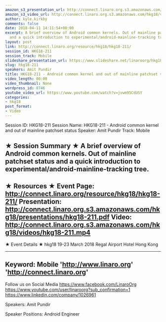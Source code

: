 ```yaml
---
amazon_s3_presentation_url: http://connect.linaro.org.s3.amazonaws.com/hkg18/presentations/hkg18-211.pdf
amazon_s3_video_url: http://connect.linaro.org.s3.amazonaws.com/hkg18/videos/hkg18-211.mp4
author: kyle.kirkby
comments: false
date: 2018-04-11 14:11:54+00:00
excerpt: A brief overview of Android common kernels. Out of mainline patchset status
  and a quick introduction to experimental/android-mainline-tracking tree.
layout: post
link: http://connect.linaro.org/resource/hkg18/hkg18-211/
session_id: HKG18-211
session_track: Mobile
slideshare_presentation_url: https://www.slideshare.net/linaroorg/hkg18211-android-common-kernel-and-out-of-mainline-patchset-status
slug: hkg18-211
speakers: Amit Pundir
title: HKG18-211 - Android common kernel and out of mainline patchset status
video_length: 00:00
video_thumbnail: None
wordpress_id: 8746
youtube_video_url: https://www.youtube.com/watch?v=jvwm95CdUSY
categories:
- hkg18
post_format:
- Video
---
```


Session ID: HKG18-211
Session Name: HKG18-211 - Android common kernel and out of mainline patchset status
Speaker: Amit Pundir
Track: Mobile


★ Session Summary ★
A brief overview of Android common kernels. Out of mainline patchset status and a quick introduction to experimental/android-mainline-tracking tree.
---------------------------------------------------
★ Resources ★
Event Page: http://connect.linaro.org/resource/hkg18/hkg18-211/
Presentation: http://connect.linaro.org.s3.amazonaws.com/hkg18/presentations/hkg18-211.pdf
Video: http://connect.linaro.org.s3.amazonaws.com/hkg18/videos/hkg18-211.mp4
 ---------------------------------------------------
★ Event Details ★
hkg18
19-23 March 2018 
Regal Airport Hotel Hong Kong

---------------------------------------------------
Keyword: Mobile
'http://www.linaro.org'
'http://connect.linaro.org'
---------------------------------------------------
Follow us on Social Media
https://www.facebook.com/LinaroOrg
https://www.youtube.com/user/linaroorg?sub_confirmation=1
https://www.linkedin.com/company/1026961

Speakers: Amit Pundir

Speaker Positions: Android Engineer



